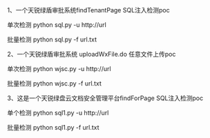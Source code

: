 1、一个天锐绿盾审批系统findTenantPage SQL注入检测poc

单次检测 python sql.py -u http://url

批量检测 python sql.py -f url.txt

2、一个天锐绿盾审批系统 uploadWxFile.do 任意文件上传poc

单次检测 python wjsc.py -u http://url

批量检测 python wjsc.py -f url.txt

3、这是一个天锐绿盘云文档安全管理平台findForPage SQL注入检测poc

单个检测 python sql1.py -u http://url

批量检测 python sql1.py -f url.txt
